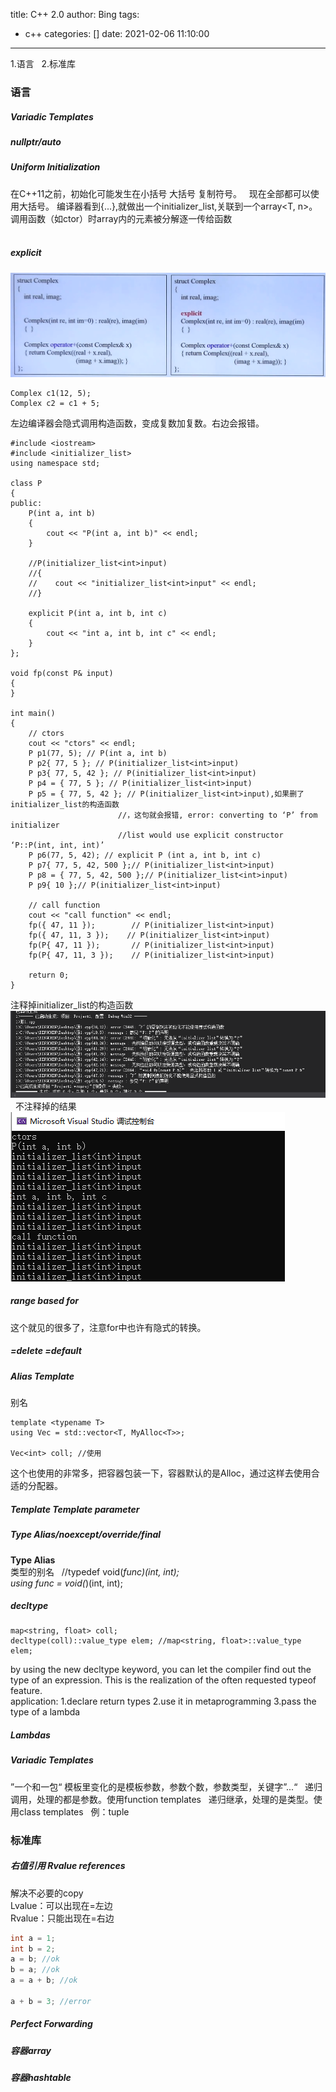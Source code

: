 title: C++ 2.0
author: Bing
tags:
  - c++
categories: []
date: 2021-02-06 11:10:00
---
1.语言  
2.标准库  

### 语言  
##### Variadic Templates  

##### nullptr/auto

##### Uniform Initialization  
在C++11之前，初始化可能发生在小括号 大括号 复制符号。  
现在全部都可以使用大括号。 
编译器看到{...},就做出一个initializer_list<T>,关联到一个array<T, n>。调用函数（如ctor）时array内的元素被分解逐一传给函数  
  
##### explicit 

![upload successful](/images/pasted-14.png) 
``` 
Complex c1(12, 5);
Complex c2 = c1 + 5;
```

左边编译器会隐式调用构造函数，变成复数加复数。右边会报错。  

```
#include <iostream>
#include <initializer_list>
using namespace std;

class P
{
public:
    P(int a, int b)
    {
        cout << "P(int a, int b)" << endl;
    }

    //P(initializer_list<int>input)
    //{
    //    cout << "initializer_list<int>input" << endl;
    //}

    explicit P(int a, int b, int c)
    {
        cout << "int a, int b, int c" << endl;
    }
};

void fp(const P& input)
{
}

int main()
{
    // ctors
    cout << "ctors" << endl;
    P p1(77, 5); // P(int a, int b)
    P p2{ 77, 5 }; // P(initializer_list<int>input) 
    P p3{ 77, 5, 42 }; // P(initializer_list<int>input) 
    P p4 = { 77, 5 }; // P(initializer_list<int>input) 
    P p5 = { 77, 5, 42 }; // P(initializer_list<int>input),如果删了initializer_list的构造函数
                        //，这句就会报错, error: converting to ‘P’ from initializer
                        //list would use explicit constructor ‘P::P(int, int, int)’
    P p6(77, 5, 42); // explicit P (int a, int b, int c) 
    P p7{ 77, 5, 42, 500 };// P(initializer_list<int>input) 
    P p8 = { 77, 5, 42, 500 };// P(initializer_list<int>input) 
    P p9{ 10 };// P(initializer_list<int>input) 

    // call function
    cout << "call function" << endl;
    fp({ 47, 11 });        // P(initializer_list<int>input)
    fp({ 47, 11, 3 });    // P(initializer_list<int>input)
    fp(P{ 47, 11 });       // P(initializer_list<int>input)
    fp(P{ 47, 11, 3 });    // P(initializer_list<int>input)

    return 0;
}
```

注释掉initializer_list的构造函数
![upload successful](/images/pasted-15.png)  
不注释掉的结果
![upload successful](/images/pasted-16.png)  

##### range based for
这个就见的很多了，注意for中也许有隐式的转换。  

##### =delete =default  

##### Alias Template 
别名  

```
template <typename T>  
using Vec = std::vector<T, MyAlloc<T>>;

Vec<int> coll; //使用
```

这个也使用的非常多，把容器包装一下，容器默认的是Alloc，通过这样去使用合适的分配器。  

##### Template Template parameter  

##### Type Alias/noexcept/override/final
**Type Alias**  
类型的别名  
//typedef void(*func)(int, int);  
using func = void(*)(int, int);  

##### decltype
```
map<string, float> coll;
decltype(coll)::value_type elem; //map<string, float>::value_type elem;
```

by using the new decltype keyword, you can let the compiler find out the type of an expression. This is the realization of the often requested typeof feature.  
application: 1.declare return types 2.use it in metaprogramming 3.pass the type of a lambda  

##### Lambdas

##### Variadic Templates
”一个和一包“
模板里变化的是模板参数，参数个数，参数类型，关键字”...“  
递归调用，处理的都是参数。使用function templates  
递归继承，处理的是类型。使用class templates  
例：tuple  


### 标准库  

##### 右值引用 Rvalue references
解决不必要的copy  
Lvalue：可以出现在=左边  
Rvalue：只能出现在=右边  
``` c++
int a = 1;
int b = 2;
a = b; //ok
b = a; //ok
a = a + b; //ok

a + b = 3; //error
``` 
##### Perfect Forwarding  

##### 容器array

##### 容器hashtable